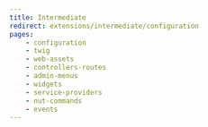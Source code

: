 ```yaml
---
title: Intermediate
redirect: extensions/intermediate/configuration
pages:
    - configuration
    - twig
    - web-assets
    - controllers-routes
    - admin-menus
    - widgets
    - service-providers
    - nut-commands
    - events
---
```

